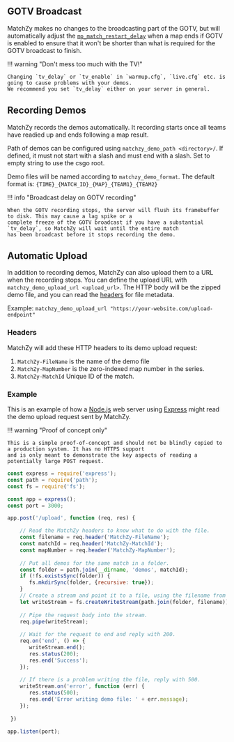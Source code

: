 ## GOTV Broadcast

MatchZy makes no changes to the broadcasting part of the GOTV, but will automatically adjust the
[`mp_match_restart_delay`](https://totalcsgo.com/command/mpmatchrestartdelay) when a map ends if GOTV is enabled to
ensure that it won't be shorter than what is required for the GOTV broadcast to finish.

!!! warning "Don't mess too much with the TV!"

    Changing `tv_delay` or `tv_enable` in `warmup.cfg`, `live.cfg` etc. is going to cause problems with your demos.
    We recommend you set `tv_delay` either on your server in general.


## Recording Demos

MatchZy records the demos automatically. It recording starts once all teams have readied up and ends following a map result.

Path of demos can be configured using `matchzy_demo_path <directory>/`. If defined, it must not start with a slash and must end with a slash. Set to empty string to use the csgo root.

Demo files will be named according to `matchzy_demo_format`. The default format is: `{TIME}_{MATCH_ID}_{MAP}_{TEAM1}_{TEAM2}`

!!! info "Broadcast delay on GOTV recording"

    When the GOTV recording stops, the server will flush its framebuffer to disk. This may cause a lag spike or a
    complete freeze of the GOTV broadcast if you have a substantial `tv_delay`, so MatchZy will wait until the entire match
    has been broadcast before it stops recording the demo.

## Automatic Upload

In addition to recording demos, MatchZy can also upload them to a URL when the recording stops. You can define the upload URL with
`matchzy_demo_upload_url <upload_url>`. The HTTP body will be the zipped demo file, and you can
read the [headers](#headers) for file metadata.

Example: `matchzy_demo_upload_url "https://your-website.com/upload-endpoint"`

### Headers

MatchZy will add these HTTP headers to its demo upload request:

1. `MatchZy-FileName` is the name of the demo file
2. `MatchZy-MapNumber` is the zero-indexed map number in the series.
3. `MatchZy-MatchId` Unique ID of the match.


### Example

This is an example of how a [Node.js](https://nodejs.org/en/) web server using [Express](https://expressjs.com/) might
read the demo upload request sent by MatchZy.

!!! warning "Proof of concept only"
 
    This is a simple proof-of-concept and should not be blindly copied to a production system. It has no HTTPS support
    and is only meant to demonstrate the key aspects of reading a potentially large POST request.

```js title="Node.js example"
const express = require('express');
const path = require('path');
const fs = require('fs');

const app = express();
const port = 3000;

app.post('/upload', function (req, res) {

    // Read the MatchZy headers to know what to do with the file.
    const filename = req.header('MatchZy-FileName');
    const matchId = req.header('MatchZy-MatchId');
    const mapNumber = req.header('MatchZy-MapNumber');
 
    // Put all demos for the same match in a folder.
    const folder = path.join(__dirname, 'demos', matchId);
    if (!fs.existsSync(folder)) {
       fs.mkdirSync(folder, {recursive: true});
    }
    // Create a stream and point it to a file, using the filename from the header.
    let writeStream = fs.createWriteStream(path.join(folder, filename));
 
    // Pipe the request body into the stream.
    req.pipe(writeStream);
 
    // Wait for the request to end and reply with 200.
    req.on('end', () => {
       writeStream.end();
       res.status(200);
       res.end('Success');
    });
 
    // If there is a problem writing the file, reply with 500.
    writeStream.on('error', function (err) {
       res.status(500);
       res.end('Error writing demo file: ' + err.message);
    });
 
 })
 
app.listen(port);
```
